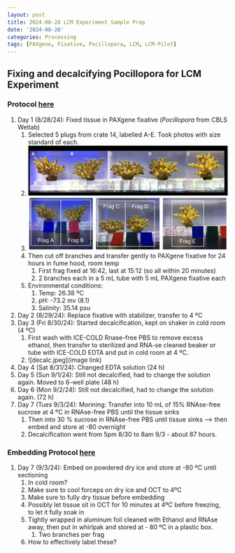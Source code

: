 ```yaml
---
layout: post
title: 2024-08-28 LCM Experiment Sample Prep
date: '2024-08-28'
categories: Processing
tags: [PAXgene, Fixative, Pocillopora, LCM, LCM-Pilot]
---
```


## Fixing and decalcifying Pocillopora for LCM Experiment

### Protocol [here](https://zdellaert.github.io/ZD_Putnam_Lab_Notebook/PAXgene-Fix-Decalc-Protocol/)

1. Day 1 (8/28/24): Fixed tissue in PAXgene fixative (*Pocillopora* from CBLS Wetlab)
   1. Selected 5 plugs from crate 14, labelled A-E. Took photos with size standard of each.
   2. ![Pretty_Frags.png](https://github.com/zdellaert/ZD_Putnam_Lab_Notebook/blob/master/images/LCM_Pilot_Fixing/Pretty_Frags.png?raw=true)
   3. ![Frags_label_Size.png](https://github.com/zdellaert/ZD_Putnam_Lab_Notebook/blob/master/images/LCM_Pilot_Fixing/Frags_label_Size.png?raw=true)
   4. Then cut off branches and transfer gently to PAXgene fixative for 24 hours in fume hood, room temp
      1. First frag fixed at 16:42, last at 15:12 (so all within 20 minutes)
      2. 2 branches each in a 5 mL tube with 5 mL PAXgene fixative each
   5. Environmental conditions:
      1. Temp: 26.38 ºC
      2. pH: -73.2 mv (8.1)
      3. Salinity: 35.14 psu
2. Day 2 (8/29/24): Replace fixative with stabilizer, transfer to 4 ºC
3. Day 3 (Fri 8/30/24): Started decalcification, kept on shaker in cold room (4 ºC)
   1. First wash with ICE-COLD Rnase-free PBS to remove excess ethanol, then transfer to sterilized and RNA-se cleaned beaker or tube with ICE-COLD EDTA and put in cold room at 4 ºC.
   2. ![decalc.jpeg](image link)
4. Day 4 (Sat 8/31/24): Changed EDTA solution (24 h)
5. Day 5 (Sun 9/1/24): Still not decalcified, had to change the solution again. Moved to 6-well plate (48 h)
6. Day 6 (Mon 9/2/24): Still not decalcified, had to change the solution again. (72 h)
7. Day 7 (Tues 9/3/24): Morining: Transfer into 10 mL of 15% RNAse-free sucrose at 4 ºC in RNAse-free PBS until the tissue sinks
   1. Then into 30 % sucrose in RNAse-free PBS until tissue sinks --> then embed and store at -80 overnight
   2. Decalcification went from 5pm 8/30 to 8am 9/3 - about 87 hours.

### Embedding Protocol [here](https://zdellaert.github.io/ZD_Putnam_Lab_Notebook/Cryoembedding-Protocol/)

1. Day 7 (9/3/24): Embed on powdered dry ice and store at -80 ºC until sectioning
   1. In cold room?
   2. Make sure to cool forceps on dry ice and OCT to 4ºC
   3. Make sure to fully dry tissue before embedding
   4. Possibly let tissue sit in OCT for 10 minutes at 4ºC before freezing, to let it fully soak in
   5. Tightly wrapped in aluminum foil cleaned with Ethanol and RNAse away, then put in whirlpak and stored at - 80 ºC in a plastic box. 
      1. Two branches per frag
   6. How to effectively label these?